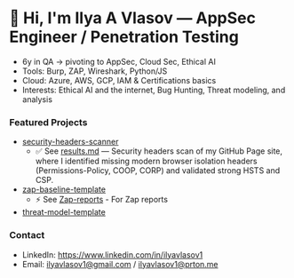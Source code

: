 # 👋 Hi, I'm Ilya A Vlasov — AppSec Engineer / Penetration Testing 

- 6y in QA → pivoting to AppSec, Cloud Sec, Ethical AI 
- Tools: Burp, ZAP, Wireshark, Python/JS
- Cloud: Azure, AWS, GCP, IAM & Certifications basics
- Interests: Ethical AI and the internet, Bug Hunting, Threat modeling, and analysis

### Featured Projects 
- [security-headers-scanner](https://github.com/Ilyavlasov1/security-headers-scanner)
    - ✅ See [results.md](https://github.com/Ilyavlasov1/security-headers-scanner/tree/main/results) — Security headers scan of my GitHub Page site, where I identified missing modern browser isolation headers (Permissions-Policy, COOP, CORP) and validated strong HSTS and CSP.
- [zap-baseline-template](https://github.com/Ilyavlasov1/zap-baseline-template)
    - ⚡️ See [Zap-reports](https://github.com/Ilyavlasov1/zap-baseline-template/tree/main/zap-reports) - For Zap reports
- [threat-model-template](https://github.com/Ilyavlasov1/threat-model-template)

### Contact
- LinkedIn: https://www.linkedin.com/in/ilyavlasov1
- Email: ilyavlasov1@gmail.com / ilyavlasov1@prton.me
